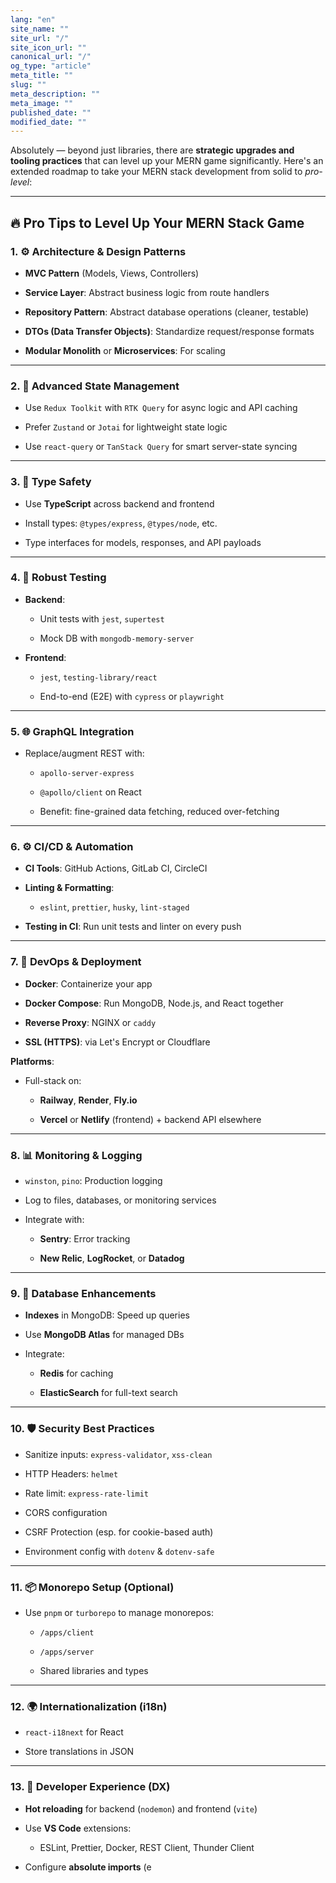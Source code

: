 ```yaml
---
lang: "en"
site_name: ""
site_url: "/"
site_icon_url: ""
canonical_url: "/"
og_type: "article"
meta_title: ""
slug: ""
meta_description: ""
meta_image: ""
published_date: ""
modified_date: ""
---
```



Absolutely — beyond just libraries, there are **strategic upgrades and tooling practices** that can level up your MERN game significantly. Here's an extended roadmap to take your MERN stack development from solid to _pro-level_:

* * *

🔥 Pro Tips to Level Up Your MERN Stack Game
--------------------------------------------

### 1\. ⚙️ **Architecture & Design Patterns**

*   **MVC Pattern** (Models, Views, Controllers)
    
*   **Service Layer**: Abstract business logic from route handlers
    
*   **Repository Pattern**: Abstract database operations (cleaner, testable)
    
*   **DTOs (Data Transfer Objects)**: Standardize request/response formats
    
*   **Modular Monolith** or **Microservices**: For scaling
    

* * *

### 2\. 🧠 **Advanced State Management**

*   Use `Redux Toolkit` with `RTK Query` for async logic and API caching
    
*   Prefer `Zustand` or `Jotai` for lightweight state logic
    
*   Use `react-query` or `TanStack Query` for smart server-state syncing
    

* * *

### 3\. 🧾 **Type Safety**

*   Use **TypeScript** across backend and frontend
    
*   Install types: `@types/express`, `@types/node`, etc.
    
*   Type interfaces for models, responses, and API payloads
    

* * *

### 4\. 🧪 **Robust Testing**

*   **Backend**:
    
    *   Unit tests with `jest`, `supertest`
        
    *   Mock DB with `mongodb-memory-server`
        
*   **Frontend**:
    
    *   `jest`, `testing-library/react`
        
    *   End-to-end (E2E) with `cypress` or `playwright`
        

* * *

### 5\. 🌐 **GraphQL Integration**

*   Replace/augment REST with:
    
    *   `apollo-server-express`
        
    *   `@apollo/client` on React
        
    *   Benefit: fine-grained data fetching, reduced over-fetching
        

* * *

### 6\. ⚙️ **CI/CD & Automation**

*   **CI Tools**: GitHub Actions, GitLab CI, CircleCI
    
*   **Linting & Formatting**:
    
    *   `eslint`, `prettier`, `husky`, `lint-staged`
        
*   **Testing in CI**: Run unit tests and linter on every push
    

* * *

### 7\. 🚀 **DevOps & Deployment**

*   **Docker**: Containerize your app
    
*   **Docker Compose**: Run MongoDB, Node.js, and React together
    
*   **Reverse Proxy**: NGINX or `caddy`
    
*   **SSL (HTTPS)**: via Let's Encrypt or Cloudflare
    

**Platforms**:

*   Full-stack on:
    
    *   **Railway**, **Render**, **Fly.io**
        
    *   **Vercel** or **Netlify** (frontend) + backend API elsewhere
        

* * *

### 8\. 📊 **Monitoring & Logging**

*   `winston`, `pino`: Production logging
    
*   Log to files, databases, or monitoring services
    
*   Integrate with:
    
    *   **Sentry**: Error tracking
        
    *   **New Relic**, **LogRocket**, or **Datadog**
        

* * *

### 9\. 🧱 **Database Enhancements**

*   **Indexes** in MongoDB: Speed up queries
    
*   Use **MongoDB Atlas** for managed DBs
    
*   Integrate:
    
    *   **Redis** for caching
        
    *   **ElasticSearch** for full-text search
        

* * *

### 10\. 🛡️ **Security Best Practices**

*   Sanitize inputs: `express-validator`, `xss-clean`
    
*   HTTP Headers: `helmet`
    
*   Rate limit: `express-rate-limit`
    
*   CORS configuration
    
*   CSRF Protection (esp. for cookie-based auth)
    
*   Environment config with `dotenv` & `dotenv-safe`
    

* * *

### 11\. 📦 **Monorepo Setup (Optional)**

*   Use `pnpm` or `turborepo` to manage monorepos:
    
    *   `/apps/client`
        
    *   `/apps/server`
        
    *   Shared libraries and types
        

* * *

### 12\. 🌍 **Internationalization (i18n)**

*   `react-i18next` for React
    
*   Store translations in JSON
    

* * *

### 13\. 🧰 Developer Experience (DX)

*   **Hot reloading** for backend (`nodemon`) and frontend (`vite`)
    
*   Use **VS Code** extensions:
    
    *   ESLint, Prettier, Docker, REST Client, Thunder Client
        
*   Configure **absolute imports** (e
